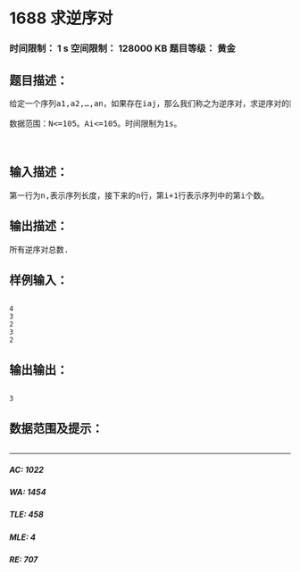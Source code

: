 # 1688 求逆序对   
### 时间限制： 1 s     空间限制： 128000 KB     题目等级： 黄金  
## 题目描述：  

<pre>
给定一个序列a1,a2,…,an，如果存在i<j并且ai>aj，那么我们称之为逆序对，求逆序对的数目
 
数据范围：N<=105。Ai<=105。时间限制为1s。
  

</pre>
  
  
## 输入描述：  

<pre>
第一行为n,表示序列长度，接下来的n行，第i+1行表示序列中的第i个数。
</pre>
  
  
## 输出描述：  

<pre>
所有逆序对总数.
</pre>
  
  
## 样例输入：  

<pre><code>
4
3
2
3
2
</code></pre>
  
  
## 输出输出：  

<pre><code>
3
</code></pre>
  
  
## 数据范围及提示：  

<pre>
</pre>
  
  
***  

##### AC: 1022  
##### WA: 1454  
##### TLE: 458  
##### MLE: 4  
##### RE: 707  

